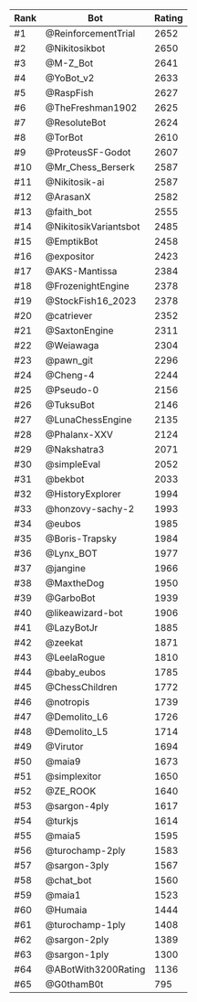 Rank|Bot|Rating
---|---|---
#1|@ReinforcementTrial|2652
#2|@Nikitosikbot|2650
#3|@M-Z_Bot|2641
#4|@YoBot_v2|2633
#5|@RaspFish|2627
#6|@TheFreshman1902|2625
#7|@ResoluteBot|2624
#8|@TorBot|2610
#9|@ProteusSF-Godot|2607
#10|@Mr_Chess_Berserk|2587
#11|@Nikitosik-ai|2587
#12|@ArasanX|2582
#13|@faith_bot|2555
#14|@NikitosikVariantsbot|2485
#15|@EmptikBot|2458
#16|@expositor|2423
#17|@AKS-Mantissa|2384
#18|@FrozenightEngine|2378
#19|@StockFish16_2023|2378
#20|@catriever|2352
#21|@SaxtonEngine|2311
#22|@Weiawaga|2304
#23|@pawn_git|2296
#24|@Cheng-4|2244
#25|@Pseudo-0|2156
#26|@TuksuBot|2146
#27|@LunaChessEngine|2135
#28|@Phalanx-XXV|2124
#29|@Nakshatra3|2071
#30|@simpleEval|2052
#31|@bekbot|2033
#32|@HistoryExplorer|1994
#33|@honzovy-sachy-2|1993
#34|@eubos|1985
#35|@Boris-Trapsky|1984
#36|@Lynx_BOT|1977
#37|@jangine|1966
#38|@MaxtheDog|1950
#39|@GarboBot|1939
#40|@likeawizard-bot|1906
#41|@LazyBotJr|1885
#42|@zeekat|1871
#43|@LeelaRogue|1810
#44|@baby_eubos|1785
#45|@ChessChildren|1772
#46|@notropis|1739
#47|@Demolito_L6|1726
#48|@Demolito_L5|1714
#49|@Virutor|1694
#50|@maia9|1673
#51|@simplexitor|1650
#52|@ZE_ROOK|1640
#53|@sargon-4ply|1617
#54|@turkjs|1614
#55|@maia5|1595
#56|@turochamp-2ply|1583
#57|@sargon-3ply|1567
#58|@chat_bot|1560
#59|@maia1|1523
#60|@Humaia|1444
#61|@turochamp-1ply|1408
#62|@sargon-2ply|1389
#63|@sargon-1ply|1300
#64|@ABotWith3200Rating|1136
#65|@G0thamB0t|795
